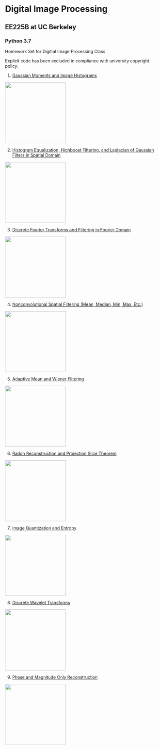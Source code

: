 # Digital Image Processing
## EE225B at UC Berkeley
### Python 3.7

Homework Set for Digitial Image Processing Class

Explicit code has been excluded in compliance with university copyright policy.

1. [Gaussian Moments and Image Histograms](https://emaadkhwaja.github.io/Digital_Image_Processing/Problem%20Set%201.html)

<img src="https://github.com/EmaadKhwaja/Digital_Image_Processing/blob/main/images/1.png?raw=true" height="200">

2. [Histogram Equalization, Highboost Filtering, and Laplacian of Gaussian Filters in Spatial Domain](https://emaadkhwaja.github.io/Digital_Image_Processing/Problem%20Set%202.html)

<img src="https://github.com/EmaadKhwaja/Digital_Image_Processing/blob/main/images/2.png?raw=true" height="200">

3. [Discrete Fourier Transforms and Filtering in Fourier Domain](https://emaadkhwaja.github.io/Digital_Image_Processing/Problem%20Set%203.html)

<img src="https://github.com/EmaadKhwaja/Digital_Image_Processing/blob/main/images/3.png?raw=true" height="200">

4. [Nonconvolutional Spatial Filtering (Mean, Median, Min, Max, Etc.)](https://emaadkhwaja.github.io/Digital_Image_Processing/Problem%20Set%204.html)

<img src="https://github.com/EmaadKhwaja/Digital_Image_Processing/blob/main/images/4.png?raw=true" height="200">

5. [Adaptive Mean and Wiener Filtering](https://emaadkhwaja.github.io/Digital_Image_Processing/Problem%20Set%205.html)

<img src="https://github.com/EmaadKhwaja/Digital_Image_Processing/blob/main/images/5.png?raw=true" height="200">

6. [Radon Reconstruction and Projection Slice Theorem](https://emaadkhwaja.github.io/Digital_Image_Processing/Problem%20Set%206.html)

<img src="https://github.com/EmaadKhwaja/Digital_Image_Processing/blob/main/images/6.png?raw=true" height="200">

7. [Image Quantization and Entropy](https://emaadkhwaja.github.io/Digital_Image_Processing/Problem%20Set%207.html)

<img src="https://github.com/EmaadKhwaja/Digital_Image_Processing/blob/main/images/7.png?raw=true" height="200">

8. [Discrete Wavelet Transforms](https://emaadkhwaja.github.io/Digital_Image_Processing/Problem%20Set%208.html)

<img src="https://github.com/EmaadKhwaja/Digital_Image_Processing/blob/main/images/8.png?raw=true" height="200">

9. [Phase and Magnitude Only Reconstruction](https://emaadkhwaja.github.io/Digital_Image_Processing/Problem%20Set%209.html)

<img src="https://github.com/EmaadKhwaja/Digital_Image_Processing/blob/main/images/9.png?raw=true" height="200">
